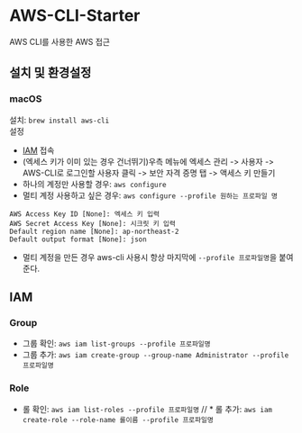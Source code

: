 # AWS-CLI-Starter
AWS CLI를 사용한 AWS 접근

## 설치 및 환경설정
### macOS
설치: `brew install aws-cli`   
설정
* [IAM](https://console.aws.amazon.com/iam/home?region=ap-northeast-2#/home) 접속   
* (엑세스 키가 이미 있는 경우 건너뛰기)우측 메뉴에 엑세스 관리 -> 사용자 -> AWS-CLI로 로그인할 사용자 클릭 -> 보안 자격 증명 탭 -> 액세스 키 만들기
* 하나의 계정만 사용할 경우: `aws configure`
* 멀티 계정 사용하고 싶은 경우: `aws configure --profile 원하는 프로파일 명`
``` shell
AWS Access Key ID [None]: 엑세스 키 입력
AWS Secret Access Key [None]: 시크릿 키 입력
Default region name [None]: ap-northeast-2
Default output format [None]: json
```

* 멀티 계정을 만든 경우 aws-cli 사용시 항상 마지막에 `--profile 프로파일명`을 붙여준다.

## IAM
### Group
* 그룹 확인: `aws iam list-groups --profile 프로파일명`
* 그룹 추가: `aws iam create-group --group-name Administrator --profile 프로파일명`

### Role
* 롤 확인: `aws iam list-roles --profile 프로파일명`
// * 롤 추가: `aws iam create-role --role-name 롤이름 --profile 프로파일명`
